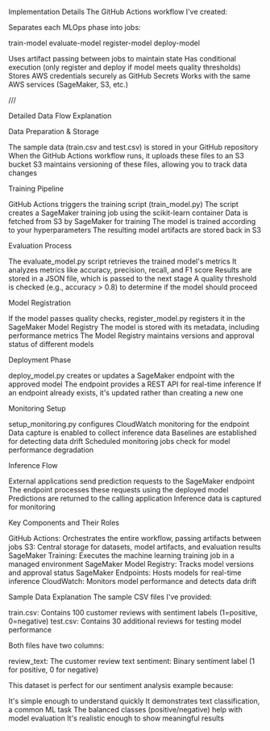Implementation Details
The GitHub Actions workflow I've created:

Separates each MLOps phase into jobs:

train-model
evaluate-model
register-model
deploy-model


Uses artifact passing between jobs to maintain state
Has conditional execution (only register and deploy if model meets quality thresholds)
Stores AWS credentials securely as GitHub Secrets
Works with the same AWS services (SageMaker, S3, etc.)

///

Detailed Data Flow Explanation

Data Preparation & Storage

The sample data (train.csv and test.csv) is stored in your GitHub repository
When the GitHub Actions workflow runs, it uploads these files to an S3 bucket
S3 maintains versioning of these files, allowing you to track data changes


Training Pipeline

GitHub Actions triggers the training script (train_model.py)
The script creates a SageMaker training job using the scikit-learn container
Data is fetched from S3 by SageMaker for training
The model is trained according to your hyperparameters
The resulting model artifacts are stored back in S3


Evaluation Process

The evaluate_model.py script retrieves the trained model's metrics
It analyzes metrics like accuracy, precision, recall, and F1 score
Results are stored in a JSON file, which is passed to the next stage
A quality threshold is checked (e.g., accuracy > 0.8) to determine if the model should proceed


Model Registration

If the model passes quality checks, register_model.py registers it in the SageMaker Model Registry
The model is stored with its metadata, including performance metrics
The Model Registry maintains versions and approval status of different models


Deployment Phase

deploy_model.py creates or updates a SageMaker endpoint with the approved model
The endpoint provides a REST API for real-time inference
If an endpoint already exists, it's updated rather than creating a new one


Monitoring Setup

setup_monitoring.py configures CloudWatch monitoring for the endpoint
Data capture is enabled to collect inference data
Baselines are established for detecting data drift
Scheduled monitoring jobs check for model performance degradation


Inference Flow

External applications send prediction requests to the SageMaker endpoint
The endpoint processes these requests using the deployed model
Predictions are returned to the calling application
Inference data is captured for monitoring



Key Components and Their Roles

GitHub Actions: Orchestrates the entire workflow, passing artifacts between jobs
S3: Central storage for datasets, model artifacts, and evaluation results
SageMaker Training: Executes the machine learning training job in a managed environment
SageMaker Model Registry: Tracks model versions and approval status
SageMaker Endpoints: Hosts models for real-time inference
CloudWatch: Monitors model performance and detects data drift

Sample Data Explanation
The sample CSV files I've provided:

train.csv: Contains 100 customer reviews with sentiment labels (1=positive, 0=negative)
test.csv: Contains 30 additional reviews for testing model performance

Both files have two columns:

review_text: The customer review text
sentiment: Binary sentiment label (1 for positive, 0 for negative)

This dataset is perfect for our sentiment analysis example because:

It's simple enough to understand quickly
It demonstrates text classification, a common ML task
The balanced classes (positive/negative) help with model evaluation
It's realistic enough to show meaningful results


